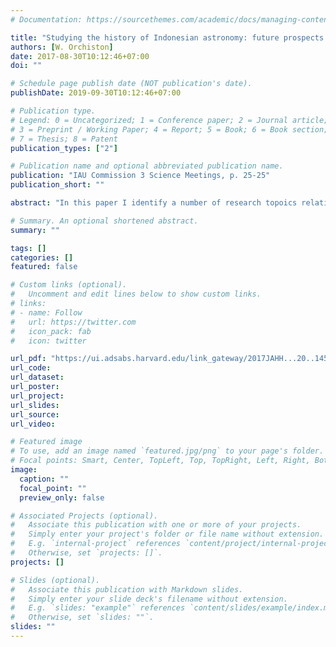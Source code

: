 ```yaml
---
# Documentation: https://sourcethemes.com/academic/docs/managing-content/

title: "Studying the history of Indonesian astronomy: future prospects and possibilities"
authors: [W. Orchiston]
date: 2017-08-30T10:12:46+07:00
doi: ""

# Schedule page publish date (NOT publication's date).
publishDate: 2019-09-30T10:12:46+07:00

# Publication type.
# Legend: 0 = Uncategorized; 1 = Conference paper; 2 = Journal article;
# 3 = Preprint / Working Paper; 4 = Report; 5 = Book; 6 = Book section;
# 7 = Thesis; 8 = Patent
publication_types: ["2"]

# Publication name and optional abbreviated publication name.
publication: "IAU Commission 3 Science Meetings, p. 25-25"
publication_short: ""

abstract: "In this paper I identify a number of research topoics relating to Indonesian astronomical history that I feel are of international importance. Through these studies, Indonesia can make a valuable contribution to international history of astronomy. I also will discuss the role of SEAAN's new Working Group on Astronomical History and Heritage, and the values of the Journal of Astronomical History and Heritage and proceedings of the ICOA conferences as outlets for papers about Indonesian astronomical history. Finally, I mention chapters about Indonesia that will appear in a forthcoming book on the early development of astrophysics in Asia."

# Summary. An optional shortened abstract.
summary: ""

tags: []
categories: []
featured: false

# Custom links (optional).
#   Uncomment and edit lines below to show custom links.
# links:
# - name: Follow
#   url: https://twitter.com
#   icon_pack: fab
#   icon: twitter

url_pdf: "https://ui.adsabs.harvard.edu/link_gateway/2017JAHH...20..145O/PUB_PDF"
url_code:
url_dataset:
url_poster:
url_project:
url_slides:
url_source:
url_video:

# Featured image
# To use, add an image named `featured.jpg/png` to your page's folder. 
# Focal points: Smart, Center, TopLeft, Top, TopRight, Left, Right, BottomLeft, Bottom, BottomRight.
image:
  caption: ""
  focal_point: ""
  preview_only: false

# Associated Projects (optional).
#   Associate this publication with one or more of your projects.
#   Simply enter your project's folder or file name without extension.
#   E.g. `internal-project` references `content/project/internal-project/index.md`.
#   Otherwise, set `projects: []`.
projects: []

# Slides (optional).
#   Associate this publication with Markdown slides.
#   Simply enter your slide deck's filename without extension.
#   E.g. `slides: "example"` references `content/slides/example/index.md`.
#   Otherwise, set `slides: ""`.
slides: ""
---
```

